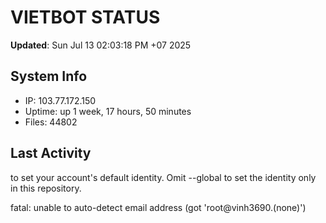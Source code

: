 # VIETBOT STATUS
**Updated**: Sun Jul 13 02:03:18 PM +07 2025

## System Info
- IP: 103.77.172.150
- Uptime: up 1 week, 17 hours, 50 minutes
- Files: 44802

## Last Activity

to set your account's default identity.
Omit --global to set the identity only in this repository.

fatal: unable to auto-detect email address (got 'root@vinh3690.(none)')
